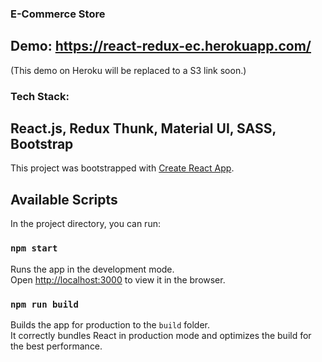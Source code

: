 ### E-Commerce Store

## Demo: https://react-redux-ec.herokuapp.com/
(This demo on Heroku will be replaced to a S3 link soon.)



### Tech Stack: 
## React.js, Redux Thunk, Material UI, SASS, Bootstrap

This project was bootstrapped with [Create React App](https://github.com/facebook/create-react-app).

## Available Scripts

In the project directory, you can run:

### `npm start`

Runs the app in the development mode.<br />
Open [http://localhost:3000](http://localhost:3000) to view it in the browser.

### `npm run build`

Builds the app for production to the `build` folder.<br />
It correctly bundles React in production mode and optimizes the build for the best performance.

